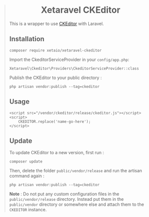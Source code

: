 > <h1 align="center">Xetaravel CKEditor</h1>
>
> This is a wrapper to use [CKEditor](https://github.com/ckeditor/ckeditor-releases) with Laravel.
>
> ## Installation
>
> ```
> composer require xetaio/xetaravel-ckeditor
> ```
>
> Import the CkeditorServiceProvider in your `config/app.php`:
> ```
> Xetaravel\Ckeditor\Providers\CkeditorServiceProvider::class
> ```
>
> Publish the CKEditor to your public directory :
> ```
> php artisan vendor:publish --tag=ckeditor
> ```
>
> ## Usage
> ```
> <script src="/vendor/ckeditor/release/ckeditor.js"></script>
> <script>
>     CKEDITOR.replace('name-go-here');
> </script>
> ```
>
> ## Update
> To update CKEditor to a new version, first run :
> ```
> composer update
> ```
> Then, delete the folder `public/vendor/release` and run the artisan command again :
> ```
> php artisan vendor:publish --tag=ckeditor
> ```
> **Note** : Do not put any custom configuration files in the `public/vendor/release` directory. Instead put them in the `public/vendor` directory or somewhere else and attach them to the `CKEDITOR` instance.
